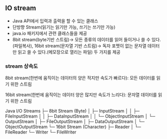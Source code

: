 ## IO stream
- Java API에서 입력과 출력을 할 수 있는 클래스
- 단방향 Stream(읽기는 읽기만 가능, 쓰기는 쓰기만 가능)
- java.io 패키지에서 관련 클래스들을 제공
- 8bit stream(byte기반 스트림)-> 모든 종류의 데이터를 읽어 들이거나 쓸 수 있다.(파일복사), 
16bit stream(문자열 기반 스트림)-> 독자 포멧이 없는 문자열 데이터만 읽고 쓸 수 있다.(메모장으로 열리는 파일) 두 가지를 제공

### stream 상속도

8bit stream(한번에 움직이는 데이터의 양은 적지만 속도가 빠르다): 모든 데이터를 읽기 위한 스트림

16bit stream(한번에 움직이는 데이터 양은 많지만 속도가 느리다): 문자열 데이터를 읽기 위한 스트림

Java I/O Streams
├─ 8bit Stream (Byte)
│  ├─ InputStream
│  │  ├─ FileInputStream
│  │  ├─ DataInputStream
│  │  └─ ObjectInputStream
│  └─ OutputStream
│     ├─ FileOutputStream
│     ├─ DataOutputStream
│     └─ ObjectOutputStream
└─ 16bit Stream (Character)
   ├─ Reader
   │  └─ FileReader
   └─ Writer
      └─ FileWriter